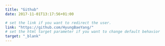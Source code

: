 ```yaml
---
title: "Github"
date: 2017-11-01T13:17:56+01:00

# set the link if you want to redirect the user.
link: "https://github.com/HyungBaeYang/"
# set the html target parameter if you want to change default behavior
target: "_blank"
---
```

